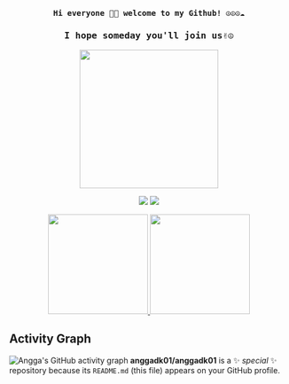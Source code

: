 
<h4 align="center"><samp> Hi everyone 👋🏾  welcome to my Github! <a target="https://anggadk01.github.io/anggadk01-react/" </a> ☮☮☮☁️ </samp></h4>
<h3 align="center"><samp> I hope someday you'll join us✌☮ </samp></h3>
<p align="center">
  <img width="250" src="https://media.giphy.com/media/jIgXf4hgbHCeKiXpvt/giphy.gif">
</p>


<p align="center">
<a href= "https://dev.to/"><img src="https://img.icons8.com/windows/32/000000/dev.png"/></a>
<a href= "https://twitter.com/anggadk01"><img src="https://img.icons8.com/material-outlined/32/000000/twitter.png"/></a>
</p>


<p align="center">
<a href="https://github.com/anggadk01">
  <img height="180em" src="https://github-readme-stats-eight-theta.vercel.app/api?username=anggadk01&show_icons=true&theme=algolia&include_all_commits=true&count_private=true"/>
  <img height="180em" src="https://github-readme-stats-eight-theta.vercel.app/api/top-langs/?username=anggadk01&layout=compact&langs_count=8&theme=algolia"/>
</a>
</p>

## Activity Graph
![Angga's GitHub activity graph](https://activity-graph.herokuapp.com/graph?username=anggadk01&hide_border=true&theme=redical)
**anggadk01/anggadk01** is a ✨ _special_ ✨ repository because its `README.md` (this file) appears on your GitHub profile.
<!--


